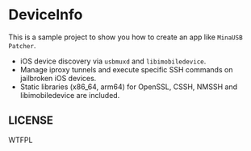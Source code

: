# DeviceInfo

This is a sample project to show you how to create an app like `MinaUSB Patcher`.

- iOS device discovery via `usbmuxd` and `libimobiledevice`.
- Manage iproxy tunnels and execute specific SSH commands on jailbroken iOS devices.
- Static libraries (x86_64, arm64) for OpenSSL, CSSH, NMSSH and libimobiledevice are included.

## LICENSE

WTFPL
